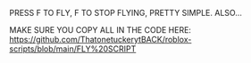 PRESS F TO FLY, F TO STOP FLYING, PRETTY SIMPLE. ALSO...

MAKE SURE YOU COPY ALL IN THE CODE HERE: https://github.com/ThatonetuckerytBACK/roblox-scripts/blob/main/FLY%20SCRIPT
